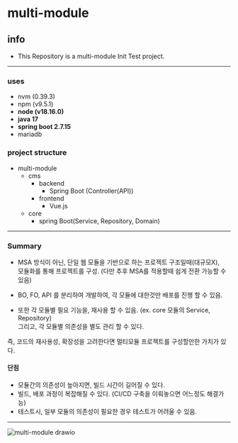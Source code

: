 # multi-module

## info 
- This Repository is a multi-module Init Test project.

<hr/>

### uses
- nvm (0.39.3)
- npm (v9.5.1)
- <b>node (v18.16.0)</b>
- <b>java 17</b>
- <b>spring boot 2.7.15</b>
- mariadb 


### project structure
- multi-module
    - cms
        - backend
          - Spring Boot (Controller(API))
        - frontend
          - Vue.js
    - core
        - spring Boot(Service, Repository, Domain)

<hr/>

### Summary

- MSA 방식이 아닌, 단일 웹 모듈을 기반으로 하는 프로젝트 구조일때(대규모X),   
모듈화를 통해 프로젝트를 구성. (다만 추후 MSA를 적용할때 쉽게 전환 가능할 수 있음)


- BO, FO, API 를 분리하여 개발하여, 각 모듈에 대한것만 배포를 진행 할 수 있음.<br/> 


- 또한 각 모듈별 필요 기능을, 재사용 할 수 있음. (ex. core 모듈의 Service, Repository)<br/>
그리고, 각 모듈별 의존성을 별도 관리 할 수 있다.

즉, 코드의 재사용성, 확장성을 고려한다면 멀티모듈 프로젝트를 구성할만한 가치가 있다. 

#### 단점
- 모듈간의 의존성이 높아지면, 빌드 시간이 길어질 수 있다.
- 빌드, 배포 과정이 복잡해질 수 있다. (CI/CD 구축을 이뤄놓으면 어느정도 해결가능)
- 테스트시, 일부 모듈의 의존성이 필요한 경우 테스트가 어려울 수 있음.

<hr/>

![multi-module drawio](https://github.com/swings134man/multi-module/assets/86291550/50b535f3-4b38-4724-92af-332948ccf0f4)

